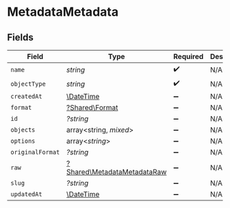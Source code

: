 # MetadataMetadata


## Fields

| Field                                                                     | Type                                                                      | Required                                                                  | Description                                                               |
| ------------------------------------------------------------------------- | ------------------------------------------------------------------------- | ------------------------------------------------------------------------- | ------------------------------------------------------------------------- |
| `name`                                                                    | *string*                                                                  | :heavy_check_mark:                                                        | N/A                                                                       |
| `objectType`                                                              | *string*                                                                  | :heavy_check_mark:                                                        | N/A                                                                       |
| `createdAt`                                                               | [\DateTime](https://www.php.net/manual/en/class.datetime.php)             | :heavy_minus_sign:                                                        | N/A                                                                       |
| `format`                                                                  | [?Shared\Format](../../Models/Shared/Format.md)                           | :heavy_minus_sign:                                                        | N/A                                                                       |
| `id`                                                                      | *?string*                                                                 | :heavy_minus_sign:                                                        | N/A                                                                       |
| `objects`                                                                 | array<string, *mixed*>                                                    | :heavy_minus_sign:                                                        | N/A                                                                       |
| `options`                                                                 | array<*string*>                                                           | :heavy_minus_sign:                                                        | N/A                                                                       |
| `originalFormat`                                                          | *?string*                                                                 | :heavy_minus_sign:                                                        | N/A                                                                       |
| `raw`                                                                     | [?Shared\MetadataMetadataRaw](../../Models/Shared/MetadataMetadataRaw.md) | :heavy_minus_sign:                                                        | N/A                                                                       |
| `slug`                                                                    | *?string*                                                                 | :heavy_minus_sign:                                                        | N/A                                                                       |
| `updatedAt`                                                               | [\DateTime](https://www.php.net/manual/en/class.datetime.php)             | :heavy_minus_sign:                                                        | N/A                                                                       |